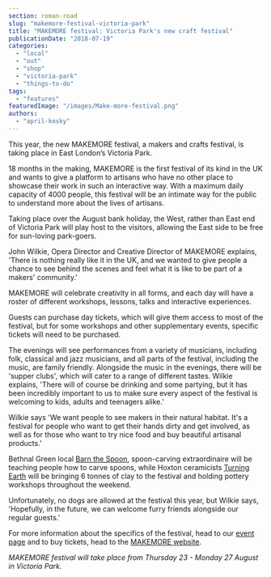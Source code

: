 ```yaml
---
section: roman-road
slug: "makemore-festival-victoria-park"
title: "MAKEMORE festival: Victoria Park's new craft festival"
publicationDate: "2018-07-19"
categories: 
  - "local"
  - "out"
  - "shop"
  - "victoria-park"
  - "things-to-do"
tags: 
  - "features"
featuredImage: "/images/Make-more-festival.png"
authors: 
  - "april-kosky"
---
```


This year, the new MAKEMORE festival, a makers and crafts festival, is taking place in East London’s Victoria Park.

18 months in the making, MAKEMORE is the first festival of its kind in the UK and wants to give a platform to artisans who have no other place to showcase their work in such an interactive way. With a maximum daily capacity of 4000 people, this festival will be an intimate way for the public to understand more about the lives of artisans.

Taking place over the August bank holiday, the West, rather than East end of Victoria Park will play host to the visitors, allowing the East side to be free for sun-loving park-goers.

John Wilkie, Opera Director and Creative Director of MAKEMORE explains, 'There is nothing really like it in the UK, and we wanted to give people a chance to see behind the scenes and feel what it is like to be part of a makers' community.'

MAKEMORE will celebrate creativity in all forms, and each day will have a roster of different workshops, lessons, talks and interactive experiences.

Guests can purchase day tickets, which will give them access to most of the festival, but for some workshops and other supplementary events, specific tickets will need to be purchased.

The evenings will see performances from a variety of musicians, including folk, classical and jazz musicians, and all parts of the festival, including the music, are family friendly. Alongside the music in the evenings, there will be 'supper clubs', which will cater to a range of different tastes. Wilkie explains, 'There will of course be drinking and some partying, but it has been incredibly important to us to make sure every aspect of the festival is welcoming to kids, adults and teenagers alike.'

Wilkie says 'We want people to see makers in their natural habitat. It's a festival for people who want to get their hands dirty and get involved, as well as for those who want to try nice food and buy beautiful artisanal products.'

Bethnal Green local [Barn the Spoon](https://barnthespoon.com/), spoon-carving extraordinaire will be teaching people how to carve spoons, while Hoxton ceramicists [Turning Earth](https://e2.turningearth.uk/) will be bringing 6 tonnes of clay to the festival and holding pottery workshops throughout the weekend.

Unfortunately, no dogs are allowed at the festival this year, but Wilkie says, 'Hopefully, in the future, we can welcome furry friends alongside our regular guests.'

For more information about the specifics of the festival, head to our [event page](https://romanroadlondon.com/event/makemore-festival-victoria-park-2018/) and to buy tickets, head to the [MAKEMORE website](https://makemore.art/).

_MAKEMORE festival will take place from Thursday 23 - Monday 27 August in Victoria Park._
